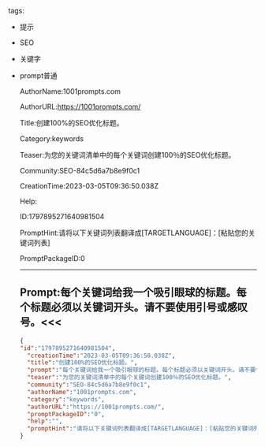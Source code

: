   tags: 
- 提示
- SEO
- 关键字
- prompt普通

  AuthorName:1001prompts.com

  AuthorURL:https://1001prompts.com/

  Title:创建100%的SEO优化标题。

  Category:keywords

  Teaser:为您的关键词清单中的每个关键词创建100％的SEO优化标题。

  Community:SEO-84c5d6a7b8e9f0c1

  CreationTime:2023-03-05T09:36:50.038Z

  Help:

  ID:1797895271640981504

  PromptHint:请将以下关键词列表翻译成[TARGETLANGUAGE]：[粘贴您的关键词列表]

  PromptPackageID:0

  ---

  ## Prompt:每个关键词给我一个吸引眼球的标题。每个标题必须以关键词开头。请不要使用引号或感叹号。<<<

  ```json
  {
  "id":"1797895271640981504",
    "creationTime":"2023-03-05T09:36:50.038Z",
    "title":"创建100%的SEO优化标题。",
    "prompt":"每个关键词给我一个吸引眼球的标题。每个标题必须以关键词开头。请不要使用引号或感叹号。<<<",
    "teaser":"为您的关键词清单中的每个关键词创建100％的SEO优化标题。",
    "community":"SEO-84c5d6a7b8e9f0c1",
    "authorName":"1001prompts.com",
    "category":"keywords",
    "authorURL":"https://1001prompts.com/",
    "promptPackageID":"0",
    "help":"",
    "promptHint":"请将以下关键词列表翻译成[TARGETLANGUAGE]：[粘贴您的关键词列表]"
  }
  ```

